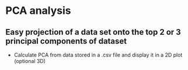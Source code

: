 # PCA analysis

## Easy projection of a data set onto the top 2 or 3 principal components of dataset

* Calculate PCA from data stored in a .csv file and display it in a 2D plot (optional 3D)
